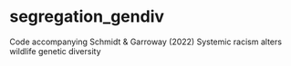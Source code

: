 # segregation_gendiv
Code accompanying Schmidt &amp; Garroway (2022) Systemic racism alters wildlife genetic diversity
